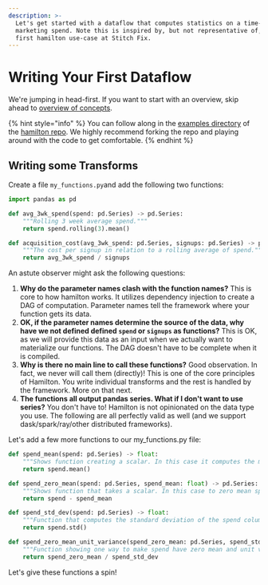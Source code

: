 ```yaml
---
description: >-
  Let's get started with a dataflow that computes statistics on a time-series of
  marketing spend. Note this is inspired by, but not representative of, the
  first hamilton use-case at Stitch Fix.
---
```


# Writing Your First Dataflow

We're jumping in head-first. If you want to start with an overview, skip ahead to [overview of concepts](../overview-of-concepts/).

{% hint style="info" %}
&#x20;You can follow along in the [examples directory](https://github.com/stitchfix/hamilton/tree/main/examples/hello\_world) of the [hamilton repo](https://github.com/stitchfix/hamilton/). We highly recommend forking the repo and playing around with the code to get comfortable.
{% endhint %}

## Writing some Transforms

Create a file `my_functions.py`and add the following two functions:

```python
import pandas as pd

def avg_3wk_spend(spend: pd.Series) -> pd.Series:
    """Rolling 3 week average spend."""
    return spend.rolling(3).mean()

def acquisition_cost(avg_3wk_spend: pd.Series, signups: pd.Series) -> pd.Series:
    """The cost per signup in relation to a rolling average of spend."""
    return avg_3wk_spend / signups
```

An astute observer might ask the following questions:

1. **Why do the parameter names clash with the function names?** This is core to how hamilton works. It utilizes dependency injection to create a DAG of computation. Parameter names tell the framework where your function gets its data.
2. **OK, if the parameter names determine the source of the data, why have we not defined defined `spend` or `signups` as functions?** This is OK, as we will provide this data as an input when we actually want to materialize our functions. The DAG doesn't have to be complete when it is compiled.
3. **Why is there no main line to call these functions?** Good observation. In fact, we never will call them (directly)! This is one of the core principles of Hamilton. You write individual transforms and the rest is handled by the framework. More on that next.
4. **The functions all output pandas series. What if I don't want to use series?** You don't have to! Hamilton is not opinionated on the data type you use. The following are all perfectly valid as well (and we support dask/spark/ray/other distributed frameworks).

Let's add a few more functions to our my\_functions.py file:

```python
def spend_mean(spend: pd.Series) -> float:
    """Shows function creating a scalar. In this case it computes the mean of the entire column."""
    return spend.mean()

def spend_zero_mean(spend: pd.Series, spend_mean: float) -> pd.Series:
    """Shows function that takes a scalar. In this case to zero mean spend."""
    return spend - spend_mean

def spend_std_dev(spend: pd.Series) -> float:
    """Function that computes the standard deviation of the spend column."""
    return spend.std()

def spend_zero_mean_unit_variance(spend_zero_mean: pd.Series, spend_std_dev: float) -> pd.Series:
    """Function showing one way to make spend have zero mean and unit variance."""
    return spend_zero_mean / spend_std_dev
```

Let's give these functions a spin!
